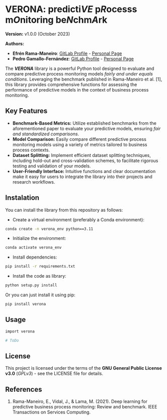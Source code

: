 # VERONA: predicti<i>VE</i> p<i>R</i>ocesss m<i>O</i>nitoring be<i>N</i>chm<i>A</i>rk

**Version:** v1.0.0 (October 2023)

**Authors:**
 - **Efrén Rama-Maneiro**: [GitLab Profile](https://gitlab.citius.usc.es/efren.rama) -
[Personal Page](https://citius.gal/team/efren-rama-maneiro)
 - **Pedro Gamallo-Fernández**: [GitLab Profile](https://gitlab.citius.usc.es/pedro.gamallo) -
[Personal Page](https://citius.gal/team/pedro-gamallo-fernandez)


The ***VERONA*** library is a powerful Python tool designed to evaluate and compare predictive process
monitoring models *fairly and under equals conditions*. Leveraging the benchmark published in Rama-Maneiro et al. [1],
this library provides comprehensive functions for assessing the performance of predictive models in the context of 
business process monitoring.

## Key Features
- **Benchmark-Based Metrics:** Utilize established benchmarks from the aforementioned paper to evaluate your 
predictive models, ensuring *fair and standardized comparisons*.
- **Model Comparison:** Easily compare different predictive process monitoring models using a variety of metrics 
tailored to business process contexts.
- **Dataset Splitting:** Implement efficient dataset splitting techniques, including hold-out and cross-validation 
schemes, to facilitate rigorous testing and validation of your models.
- **User-Friendly Interface:** Intuitive functions and clear documentation make it easy for users to integrate the 
library into their projects and research workflows.

## Instalation
You can install the library from this repository as follows:
- Create a virtual environment (preferably a Conda environment):
```bash
conda create -n verona_env python==3.11
```
- Initialize the environment:
```bash
conda activate verona_env
```
- Install dependencies:
```bash
pip install -r requirements.txt
```
- Install the code as library:
```bash
python setup.py install
```

Or you can just install it using pip:
```bash
pip install verona
```

## Usage
```bash
import verona

# ToDo
```

## License
This project is licensed under the terms of the **GNU General Public License v3.0** (*GPLv3*) - see the LICENSE file 
for details.

## References
1. Rama-Maneiro, E., Vidal, J., & Lama, M. (2021). Deep learning for predictive business process monitoring: Review and 
benchmark. IEEE Transactions on Services Computing.
